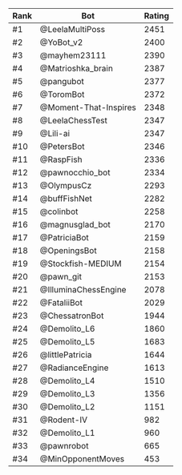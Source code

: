 Rank|Bot|Rating
---|---|---
#1|@LeelaMultiPoss|2451
#2|@YoBot_v2|2400
#3|@mayhem23111|2390
#4|@Matrioshka_brain|2387
#5|@pangubot|2377
#6|@ToromBot|2372
#7|@Moment-That-Inspires|2348
#8|@LeelaChessTest|2347
#9|@Lili-ai|2347
#10|@PetersBot|2346
#11|@RaspFish|2336
#12|@pawnocchio_bot|2334
#13|@OlympusCz|2293
#14|@buffFishNet|2282
#15|@colinbot|2258
#16|@magnusglad_bot|2170
#17|@PatriciaBot|2159
#18|@OpeningsBot|2158
#19|@Stockfish-MEDIUM|2154
#20|@pawn_git|2153
#21|@IlluminaChessEngine|2078
#22|@FataliiBot|2029
#23|@ChessatronBot|1944
#24|@Demolito_L6|1860
#25|@Demolito_L5|1683
#26|@littlePatricia|1644
#27|@RadianceEngine|1613
#28|@Demolito_L4|1510
#29|@Demolito_L3|1356
#30|@Demolito_L2|1151
#31|@Rodent-IV|982
#32|@Demolito_L1|960
#33|@pawnrobot|665
#34|@MinOpponentMoves|453
